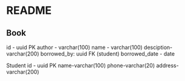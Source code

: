 # README




Book
-------
id - uuid PK
author - varchar(100)
name - varchar(100)
desciption- varchar(200)
borrowed_by: uuid FK (student)
borrowed_date - date

Student
id - uuid PK
name-varchar(100)
phone-varchar(20)
address-varchar(200)
